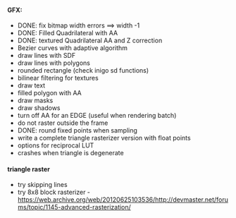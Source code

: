 #### GFX:
- DONE: fix bitmap width errors ==> width -1
- DONE: Filled Quadrilateral with AA
- DONE: textured Quadrilateral AA and Z correction
- Bezier curves with adaptive algorithm
- draw lines with SDF
- draw lines with polygons
- rounded rectangle (check inigo sd functions)
- bilinear filtering for textures
- draw text
- filled polygon with AA
- draw masks
- draw shadows
- turn off AA for an EDGE (useful when rendering batch)
- do not raster outside the frame
- DONE: round fixed points when sampling
- write a complete triangle rasterizer version with float points
- options for reciprocal LUT
- crashes when triangle is degenerate

#### triangle raster
- try skipping lines
- try 8x8 block rasterizer - https://web.archive.org/web/20120625103536/http://devmaster.net/forums/topic/1145-advanced-rasterization/